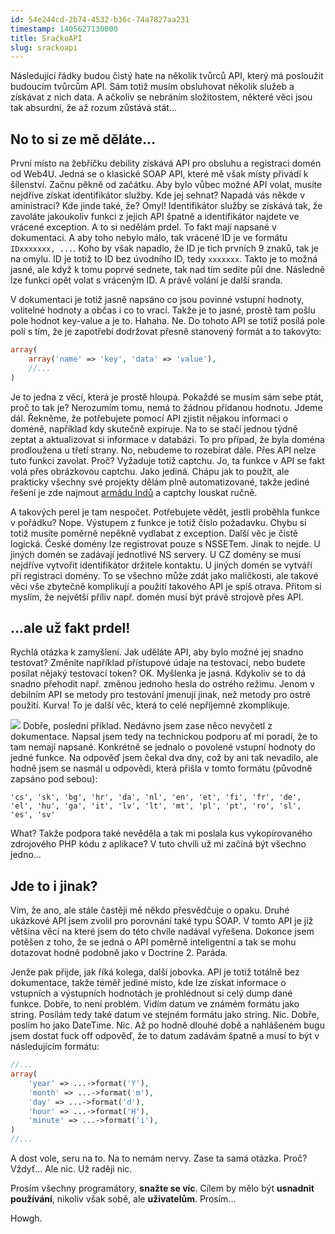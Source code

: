 ```yaml
---
id: 54e244cd-2b74-4532-b36c-74a7827aa231
timestamp: 1405627130000
title: SračkoAPI
slug: srackoapi
---
```

Následující řádky budou čistý hate na několik tvůrců API, který má posloužit budoucím tvůrcům API. Sám totiž musím obsluhovat několik služeb a získávat z nich data. A ačkoliv se nebráním složitostem, některé věci jsou tak absurdní, že až rozum zůstává stát...

No to si ze mě děláte...
------------------------
První místo na žebříčku debility získává API pro obsluhu a registraci domén od Web4U. Jedná se o klasické SOAP API, které mě však místy přivádí k šílenství. Začnu pěkně od začátku. Aby bylo vůbec možné API volat, musíte nejdříve získat identifikátor služby. Kde jej sehnat? Napadá vás někde v aministraci? Kde jinde také, že? Omyl! Identifikátor služby se získává tak, že zavoláte jakoukoliv funkci z jejich API špatně a identifikátor najdete ve vrácené exception. A to si nedělám prdel. To fakt mají napsané v dokumentaci. A aby toho nebylo málo, tak vrácené ID je ve formátu `IDxxxxxxx, ...`. Koho by však napadlo, že ID je tich prvních 9 znaků, tak je na omylu. ID je totiž to ID bez úvodního ID, tedy `xxxxxxx`. Takto je to možná jasné, ale když k tomu poprvé sednete, tak nad tím sedíte půl dne. Následně lze funkci opět volat s vráceným ID. A právě volání je další sranda.

V dokumentaci je totiž jasně napsáno co jsou povinné vstupní hodnoty, volitelné hodnoty a občas i co to vrací. Takže je to jasné, prostě tam pošlu pole hodnot key-value a je to. Hahaha. Ne. Do tohoto API se totiž posílá pole polí s tím, že je zapotřebí dodržovat přesně stanovený formát a to takovýto:

```php
array(
	array('name' => 'key', 'data' => 'value'),
	//...
)
```

Je to jedna z věcí, která je prostě hloupá. Pokaždé se musím sám sebe ptát, proč to tak je? Nerozumím tomu, nemá to žádnou přidanou hodnotu. Jdeme dál. Řekněme, že potřebujete pomocí API zjistit nějakou informaci o doméně, například kdy skutečně expiruje. Na to se stačí jednou týdně zeptat a aktualizovat si informace v databázi. To pro případ, že byla doména prodloužena u třetí strany. No, nebudeme to rozebírat dále. Přes API nelze tuto funkci zavolat. Proč? Vyžaduje totiž captchu. Jo, ta funkce v API se fakt volá přes obrázkovou captchu. Jako jediná. Chápu jak to použít, ale prakticky všechny své projekty dělám plně automatizované, takže jediné řešení je zde najmout [armádu Indů](http://www.root.cz/clanky/potrebujete-obejit-captcha-zaplatte-si-armadu-indu/) a captchy louskat ručně.

A takových perel je tam nespočet. Potřebujete vědět, jestli proběhla funkce v pořádku? Nope. Výstupem z funkce je totiž číslo požadavku. Chybu si totiž musíte poměrně nepěkně vydlabat z exception. Další věc je čistě logická. České domény lze registrovat pouze s NSSETem. Jinak to nejde. U jiných domén se zadávají jednotlivé NS servery. U CZ domény se musí nejdříve vytvořit identifikátor držitele kontaktu. U jiných domén se vytváří při registraci domény. To se všechno může zdát jako maličkosti, ale takové věci vše zbytečně komplikují a použití takového API je spíš otrava. Přitom si myslím, že největší příliv např. domén musí být právě strojově přes API.

...ale už fakt prdel!
---------------------
Rychlá otázka k zamyšlení. Jak uděláte API, aby bylo možné jej snadno testovat? Změníte například přístupové údaje na testovací, nebo budete posílat nějaký testovací token? OK. Myšlenka je jasná. Kdykoliv se to dá snadno přehodit např. změnou jednoho hesla do ostrého režimu. Jenom v debilním API se metody pro testování jmenují jinak, než metody pro ostré použití. Kurva! To je další věc, která to celé nepříjemně zkomplikuje.

![](https://zlmlcz-media.s3-eu-west-1.amazonaws.com/d10561e0-aeec-4dae-a21e-17eb7c4ca36d/gif.gif)
Dobře, poslední příklad. Nedávno jsem zase něco nevyčetl z dokumentace. Napsal jsem tedy na technickou podporu ať mi poradí, že to tam nemají napsané. Konkrétně se jednalo o povolené vstupní hodnoty do jedné funkce. Na odpověď jsem čekal dva dny, což by ani tak nevadilo, ale hodně jsem se nasmál u odpovědi, která přišla v tomto formátu (původně zapsáno pod sebou):

```
'cs', 'sk', 'bg', 'hr', 'da', 'nl', 'en', 'et', 'fi', 'fr', 'de', 'el', 'hu', 'ga', 'it', 'lv', 'lt', 'mt', 'pl', 'pt', 'ro', 'sl', 'es', 'sv'
```

What? Takže podpora také nevěděla a tak mi poslala kus vykopírovaného zdrojového PHP kódu z aplikace? V tuto chvíli už mi začíná být všechno jedno... 

Jde to i jinak?
---------------
Vím, že ano, ale stále častěji mě někdo přesvědčuje o opaku. Druhé ukázkové API jsem zvolil pro porovnání také typu SOAP. V tomto API je již většina věcí na které jsem do této chvíle nadával vyřešena. Dokonce jsem potěšen z toho, že se jedná o API poměrně inteligentní a tak se mohu dotazovat hodně podobně jako v Doctrine 2. Paráda.

Jenže pak přijde, jak říká kolega, další jobovka. API je totiž totálně bez dokumentace, takže téměř jediné místo, kde lze získat informace o vstupních a výstupních hodnotách je prohlédnout si celý dump dané funkce. Dobře, to není problém. Vidím datum ve známém formátu jako string. Posílám tedy také datum ve stejném formátu jako string. Nic. Dobře, poslím ho jako DateTime. Nic. Až po hodně dlouhé době a nahlášeném bugu jsem dostat fuck off odpověď, že to datum zadávám špatně a musí to být v následujícím formátu:

```php
//...
array(
	'year' => ...->format('Y'),
	'month' => ...->format('m'),
	'day' => ...->format('d'),
	'hour' => ...->format('H'),
	'minute' => ...->format('i'),
)
//...
```

A dost vole, seru na to. Na to nemám nervy. Zase ta samá otázka. Proč? Vždyť... Ale nic. Už raději nic.

Prosím všechny programátory, **snažte se víc**. Cílem by mělo být **usnadnit používání**, nikoliv však sobě, ale **uživatelům**. Prosím...

Howgh.